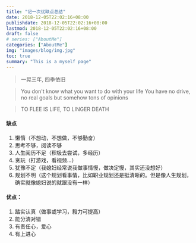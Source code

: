 ```yaml
---
title: "记一次优缺点总结"
date: 2018-12-05T22:02:16+08:00
publishdate: 2018-12-05T22:02:16+08:00
lastmod: 2018-12-05T22:02:16+08:00
draft: false
# series: ["AboutMe"]
categories: ["AboutMe"]
img: "images/blog/img.jpg"
toc: true
summary: "This is a myself page"
---
```


> 一晃三年, 四季依旧

> You don't know what you want to do with your life
> You have no drive, no real goals
> but somehow tons of opinions

>TO FLEE IS LIFE, TO LINGER DEATH

#### 缺点

1. 懒惰（不想动，不想做，不够勤奋）
2. 思考不够，阅读不够
3. 人生阅历不足（积极去尝试，多经历）
4. 贪玩（打游戏，看视频...）
5. 犹豫不定（我媳妇经常说我做事情慢，做决定慢，其实还没想好）
6. 规划不明（这个规划看事情，比如职业规划还是挺清晰的。但是像人生规划，确实就像媳妇说的就跟没有一样）


#### 优点：

1. 踏实认真（做事或学习，毅力可提高）
2. 能分清对错
3. 有责任心，爱心
4. 有上进心

